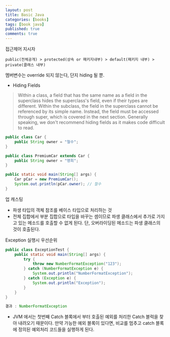 ```yaml
---
layout: post
title: Basic Java
categories: [books]
tags: [book java]
published: true
comments: true
---
```


접근제어 지시자
```    
public(전체공개) > protected(상속 or 패키지내부) > default(패키지 내부) > private(클래스 내부)
```

멤버변수는 override 되지 않는다, 단지 hiding 될 뿐.
- Hiding Fields
  
> Within a class, a field that has the same name as a field in the superclass hides the superclass's field, even if their types are different. Within the subclass, the field in the superclass cannot be referenced by its simple name. Instead, the field must be accessed through super, which is covered in the next section. Generally speaking, we don't recommend hiding fields as it makes code difficult to read.

```java
public class Car {
    public String owner = "철수";
}

public class PremiumCar extends Car {
    public String owner = "영희";
}

public static void main(String[] args) {
    Car pCar = new PremiumCar();
    System.out.println(pCar.owner); // 철수
}
```

업 캐스팅
- 파생 타입의 객체 참조를 베이스 타입으로 처리하는 것
- 전체 집합에서 부분 집합으로 타입을 바꾸는 셈이므로 파생 클래스에서 추가로 가지고 있는 메소드를 호출할 수 없게 된다.
단, 오버라이딩된 메소드는 파생 클래스의 것이 호출된다.

Exception 실행시 우선순위

```java
public class ExceptionTest {
    public static void main(String[] args) {
        try {
            throw new NumberFormatException("123");
        } catch (NumberFormatException e) {
            System.out.println("NumberFormatException");
        } catch (Exception e) {
            System.out.println("Exception");
        }
    }
}

결과 : NumberFormatException
```
- JVM 에서는 첫번째 Catch 블록에서 부터 호출된 예외를 처리한 Catch 블럭을 찾아 내려오기 때문이다. 
만약 가능한 예외 블록이 있다면, 비교를 멈추고 catch 블록에 정의된 예외처리 코드들을 실행하게 된다.

